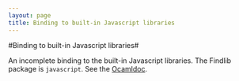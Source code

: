 ```yaml
---
layout: page
title: Binding to built-in Javascript libraries
---
```

#Binding to built-in Javascript libraries#

An incomplete binding to the built-in Javascript libraries. The
Findlib package is `javascript`. See the
[Ocamldoc](doc/Javascript.html).
